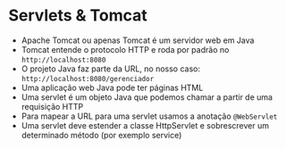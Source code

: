 # Servlets & Tomcat
- Apache Tomcat ou apenas Tomcat é um servidor web em Java
- Tomcat entende o protocolo HTTP e roda por padrão no `http://localhost:8080`
- O projeto Java faz parte da URL, no nosso caso: `http://localhost:8080/gerenciador`
- Uma aplicação web Java pode ter páginas HTML
- Uma servlet é um objeto Java que podemos chamar a partir de uma requisição HTTP
- Para mapear a URL para uma servlet usamos a anotação `@WebServlet`
- Uma servlet deve estender a classe HttpServlet e sobrescrever um determinado método (por exemplo service)
